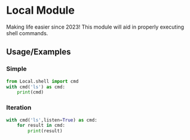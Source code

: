 
# Local Module

Making life easier since 2023!
This module will aid in properly executing shell commands. 


## Usage/Examples

### Simple
```python
from Local.shell import cmd
with cmd('ls') as cmd:
    print(cmd)
```
### Iteration
```python
with cmd('ls',listen=True) as cmd:
    for result in cmd:
        print(result)
```